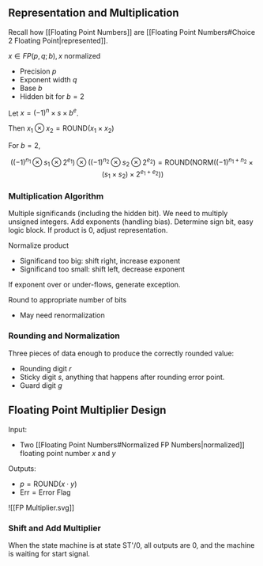 ## Representation and Multiplication

Recall how [[Floating Point Numbers]] are [[Floating Point Numbers#Choice 2 Floating Point|represented]].

$x\in FP(p,q;b),x\text{ normalized}$
- Precision $p$
- Exponent width $q$
- Base $b$
- Hidden bit for $b = 2$

Let $x=(-1)^n\times s\times b^e$.

Then $x_{1} \otimes x_{2}=\text{ROUND}(x_{1}\times x_{2})$

For $b = 2$,

$$
((-1)^{n_{1}} \otimes s_{1} \otimes 2^{e_{1}}) \otimes ((-1)^{n_{2}} \otimes s_{2} \otimes 2^{e_{2}})=\text{ROUND}(\text{NORM}((-1)^{n_{1}+n_{2}}\times(s_{1}\times s_{2})\times 2^{e_{1}+e_{2}}))
$$

### Multiplication Algorithm

Multiple significands (including the hidden bit). 
We need to multiply unsigned integers. 
Add exponents (handling bias). 
Determine sign bit, easy logic block. 
If product is 0, adjust representation.

Normalize product
- Significand too big: shift right, increase exponent
- Significand too small: shift left, decrease exponent

If exponent over or under-flows, generate exception.

Round to appropriate number of bits
- May need renormalization


### Rounding and Normalization

Three pieces of data enough to produce the correctly rounded value:
- Rounding digit $r$
- Sticky digit $s$, anything that happens after rounding error point.
- Guard digit $g$

## Floating Point Multiplier Design

Input:
- Two [[Floating Point Numbers#Normalized FP Numbers|normalized]] floating point number $x$ and $y$

Outputs:
- $p=\text{ROUND}(x\cdot y)$
- $\text{Err}=\text{Error Flag}$

![[FP Multiplier.svg]]

### Shift and Add Multiplier

When the state machine is at state ST'/0, all outputs are 0, and the machine is waiting for start signal.